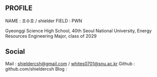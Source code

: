 ## PROFILE

NAME : 조수호 / shielder
FIELD : PWN

Gyeonggi Science High School, 40th
Seoul National University, Energy Resources Engineering Major, class of 2029

## Social

Mail : shieldercsh@gmail.com / whites0701@snu.ac.kr
Github : github.com/shieldercsh
Blog : 